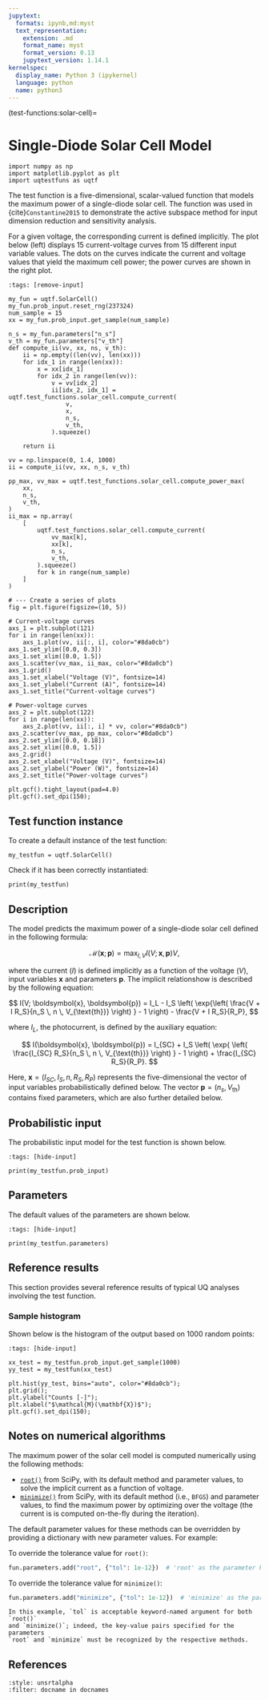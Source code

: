```yaml
---
jupytext:
  formats: ipynb,md:myst
  text_representation:
    extension: .md
    format_name: myst
    format_version: 0.13
    jupytext_version: 1.14.1
kernelspec:
  display_name: Python 3 (ipykernel)
  language: python
  name: python3
---
```


(test-functions:solar-cell)=
# Single-Diode Solar Cell Model

```{code-cell} ipython3
import numpy as np
import matplotlib.pyplot as plt
import uqtestfuns as uqtf
```

The test function is a five-dimensional, scalar-valued function that models
the maximum power of a single-diode solar cell. The function was used in
{cite}`Constantine2015` to demonstrate the active subspace method for
input dimension reduction and sensitivity analysis.

For a given voltage, the corresponding current is defined implicitly.
The plot below (left) displays 15 current-voltage curves from 15 different
input variable values.
The dots on the curves indicate the current and voltage values that yield
the maximum cell power; the power curves are shown in the right plot.

```{code-cell} ipython3
:tags: [remove-input]

my_fun = uqtf.SolarCell()
my_fun.prob_input.reset_rng(237324)
num_sample = 15
xx = my_fun.prob_input.get_sample(num_sample)

n_s = my_fun.parameters["n_s"]
v_th = my_fun.parameters["v_th"]
def compute_ii(vv, xx, ns, v_th):
    ii = np.empty((len(vv), len(xx)))
    for idx_1 in range(len(xx)):
        x = xx[idx_1]
        for idx_2 in range(len(vv)):
            v = vv[idx_2]
            ii[idx_2, idx_1] = uqtf.test_functions.solar_cell.compute_current(
                v,
                x,
                n_s,
                v_th,
            ).squeeze()

    return ii

vv = np.linspace(0, 1.4, 1000)
ii = compute_ii(vv, xx, n_s, v_th)

pp_max, vv_max = uqtf.test_functions.solar_cell.compute_power_max(
    xx,
    n_s,
    v_th,
)
ii_max = np.array(
    [
        uqtf.test_functions.solar_cell.compute_current(
            vv_max[k],
            xx[k],
            n_s,
            v_th,
        ).squeeze()
        for k in range(num_sample)
    ]
)

# --- Create a series of plots
fig = plt.figure(figsize=(10, 5))

# Current-voltage curves
axs_1 = plt.subplot(121)
for i in range(len(xx)):
    axs_1.plot(vv, ii[:, i], color="#8da0cb")
axs_1.set_ylim([0.0, 0.3])
axs_1.set_xlim([0.0, 1.5])
axs_1.scatter(vv_max, ii_max, color="#8da0cb")
axs_1.grid()
axs_1.set_xlabel("Voltage (V)", fontsize=14)
axs_1.set_ylabel("Current (A)", fontsize=14)
axs_1.set_title("Current-voltage curves")

# Power-voltage curves
axs_2 = plt.subplot(122)
for i in range(len(xx)):
    axs_2.plot(vv, ii[:, i] * vv, color="#8da0cb")
axs_2.scatter(vv_max, pp_max, color="#8da0cb")
axs_2.set_ylim([0.0, 0.18])
axs_2.set_xlim([0.0, 1.5])
axs_2.grid()
axs_2.set_xlabel("Voltage (V)", fontsize=14)
axs_2.set_ylabel("Power (W)", fontsize=14)
axs_2.set_title("Power-voltage curves")

plt.gcf().tight_layout(pad=4.0)
plt.gcf().set_dpi(150);
```

## Test function instance

To create a default instance of the test function:

```{code-cell} ipython3
my_testfun = uqtf.SolarCell()
```

Check if it has been correctly instantiated:

```{code-cell} ipython3
print(my_testfun)
```

## Description

The model predicts the maximum power of a single-diode solar cell defined
in the following formula:

$$
\mathcal{M}(\boldsymbol{x}; \boldsymbol{p}) = \max_{I, V}  I(V; \boldsymbol{x}, \boldsymbol{p}) V,
$$

where the current ($I$) is defined implicitly as a function of the voltage ($V$),
input variables $\boldsymbol{x}$ and parameters $\boldsymbol{p}$.
The implicit relationshow is described by the following equation:

$$
I(V; \boldsymbol{x}, \boldsymbol{p}) = I_L - I_S \left( \exp{\left( \frac{V + I R_S}{n_S \, n \, V_{\text{th}}} \right) } - 1 \right) - \frac{V + I R_S}{R_P},
$$

where $I_L$, the photocurrent, is defined by the auxiliary equation:

$$
I(\boldsymbol{x}, \boldsymbol{p}) = I_{SC} + I_S \left( \exp{ \left( \frac{I_{SC} R_S}{n_S \, n \, V_{\text{th}}} \right) } - 1 \right) + \frac{I_{SC} R_S}{R_P}.
$$

Here, $\boldsymbol{x} = \left( I_{SC}, I_S, n, R_S, R_P \right)$ represents
the five-dimensional the vector of input variables probabilistically defined below.
The vector $\boldsymbol{p} = \left( n_s, V_{\text{th}} \right)$ contains fixed parameters,
which are also further detailed below.

## Probabilistic input

The probabilistic input model for the test function is shown below.

```{code-cell} ipython3
:tags: [hide-input]

print(my_testfun.prob_input)
```

## Parameters

The default values of the parameters are shown below.

```{code-cell} ipython3
:tags: [hide-input]

print(my_testfun.parameters)
```

## Reference results

This section provides several reference results of typical UQ analyses involving
the test function.

### Sample histogram

Shown below is the histogram of the output based on $1000$ random points:

```{code-cell} ipython3
:tags: [hide-input]

xx_test = my_testfun.prob_input.get_sample(1000)
yy_test = my_testfun(xx_test)

plt.hist(yy_test, bins="auto", color="#8da0cb");
plt.grid();
plt.ylabel("Counts [-]");
plt.xlabel("$\mathcal{M}(\mathbf{X})$");
plt.gcf().set_dpi(150);
```

## Notes on numerical algorithms

The maximum power of the solar cell model is computed numerically
using the following methods:

- [`root()`](https://docs.scipy.org/doc/scipy/reference/generated/scipy.optimize.root.html)
  from SciPy, with its default method and parameter values,
  to solve the implicit current as a function of voltage.
- [`minimize()`](https://docs.scipy.org/doc/scipy/reference/generated/scipy.optimize.minimize.html)
  from SciPy, with its default method (i.e., `BFGS`) and parameter values,
  to find the maximum power by optimizing over the voltage (the current is
  is computed on-the-fly during the iteration).

The default parameter values for these methods can be overridden by providing
a dictionary with new parameter values. For example:

To override the tolerance value for `root()`:

```python
fun.parameters.add("root", {"tol": 1e-12})  # 'root' as the parameter keyword
```

To override the tolerance value for `minimize()`:

```python
fun.parameters.add("minimize", {"tol": 1e-12})  # 'minimize' as the parameter keyword
```

```{note}
In this example, `tol` is acceptable keyword-named argument for both `root()`
and `minimize()`; indeed, the key-value pairs specified for the parameters
`root` and `minimize` must be recognized by the respective methods.
```

## References

```{bibliography}
:style: unsrtalpha
:filter: docname in docnames
```

[^location]: See Eqs. (9-12), Section 3.1 in {cite}`Constantine2015`.
